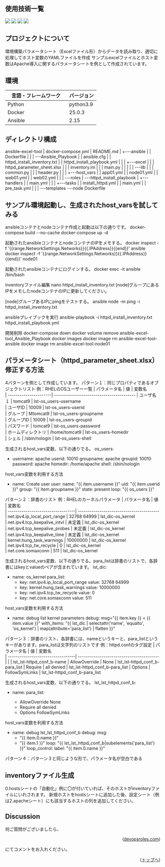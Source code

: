 <div id="top"></div>

## 使用技術一覧

<!-- シールド一覧 -->
<!-- 該当するプロジェクトの中から任意のものを選ぶ-->
<p style="display: inline">
  <!-- フロントエンドのフレームワーク一覧 -->
  <img src="https://img.shields.io/badge/ansible-EE0000?style=plastic&logo=ansible&logoColor=white">
  <!-- バックエンドのフレームワーク一覧 -->
  <img src="https://img.shields.io/badge/-Django-092E20.svg?logo=django&style=for-the-badge">
  <!-- バックエンドの言語一覧 -->
  <img src="https://img.shields.io/badge/-Python-F2C63C.svg?logo=python&style=for-the-badge">
  <!-- インフラ一覧 -->
  <img src="https://img.shields.io/badge/-Docker-1488C6.svg?logo=docker&style=for-the-badge">
</p>

<!-- プロジェクトについて -->

## プロジェクトについて

環境構築パラメータシート（Excelファイル形）からデータを読み取り、適切に処理してホスト変数のYAMLファイルを作成
サンプルexcelファイルとホスト変数はApache導入に関するパラメータシートを例として作成されています。

## 環境

<!-- 言語、フレームワーク、ミドルウェア、インフラの一覧とバージョンを記載 -->

| 言語・フレームワーク  | バージョン |
| --------------------- | ---------- |
| Python                | python3.9     |
| Docker                | 25.0.3      |
| Ansible　　　　　　　　| 2.15     |

## ディレクトリ構成

<!-- Treeコマンドを使ってディレクトリ構成を記載 -->

ansible-excel-tool
|   docker-compose.yml
|   README.md
|
+---ansible
|   |   Dockerfile
|   |
|   \---Ansible_Playbook
|       |   ansible.cfg
|       |   httpd_install_inventory.txt
|       |   httpd_install_playbook.yml
|       |
|       +---excel
|       |   |   httpd_parameter_sheet.xlsx
|       |   |   inventory.ini
|       |   |   main.py
|       |   |
|       |   \---lib
|       |       |   common.py
|       |       |   header.py
|       |
|       +---host_vars
|       |       app01.yml
|       |       node01.yml
|       |       web01.yml
|       |       web02.yml
|       |
|       \---roles
|           \---httpd_install_playbook
|               +---handlers
|               |       main.yml
|               |
|               +---tasks
|               |       install_httpd.yml
|               |       main.yml
|               |       pre_task.yml
|               |
|               \---templates
\---node
        Dockerfile

<!-- コンテナの作成方法 -->

## サンプル環境起動し、生成されたhost_varsを試してみる

ansibleコンテナとnodeコンテナ作成と起動は以下の通りです。
docker-compose build --no-cache
docker-compose up -d

起動されたansibleコンテナとnodeコンテナのIPをメモする。
docker inspect -f '{{range.NetworkSettings.Networks}}{{.IPAddress}}{{end}}' ansible
docker inspect -f '{{range.NetworkSettings.Networks}}{{.IPAddress}}{{end}}' node01

起動されたansibleコンテナにログインする。
docker exec -it ansible /bin/bash

inventoryファイル編集
nano httpd_install_inventory.txt
[node]グループにあるIPをメモしたnodeコンテナのIPに更新してください。

[node]グループあるIPにpingをテストする。
ansible node -m ping -i httpd_install_inventory.txt

ansibleプレイブックを実行
ansible-playbook -i httpd_install_inventory.txt httpd_install_playbook.yml

開発削除
docker-compose down
docker volume remove ansible-excel-tool_Ansible_Playbook
docker images
docker image rm ansible-excel-tool-ansible
docker image rm ansible-excel-tool-node01

## パラメータシート（httpd_parameter_sheet.xlsx）修正する方法
4パターンを例として作成しています。
パターン１：同じプロパティであるオブジェクトリスト
例：RHELのOSユーザー一覧
| パラメータ名              | 値                | 変数名                   
| ----------------------| -----------------------------------------
| ユーザ名１		 		| tomcat9	 		| lst-os_users-username    
| ユーザID		 		| 10009	   			| lst-os_users-userid      
| グループ		 			| Mtomcat9	    	| lst-os_users-groupname   
| グループID		 		| 10009	    		| lst-os_users-groupid     
| パスワード		 		| tomcat9	     	| lst-os_users-password    
| ホームディレクトリ	 		| /home/tomcat9	    | lst-os_users-homedir     
| シェル			 		| /sbin/nologin	   	| lst-os_users-shell       

生成されるhost_vars変数、以下の通りでる。
os_users:
- username: apache
  userid: 10010
  groupname: apache
  groupid: 10010
  password: apache
  homedir: /home/apache
  shell: /sbin/nologin

host_vars変数を利用する方法
- name: Create user
  user:
    name: "{{ item.username }}"
    uid: "{{ item.userid }}"
    group: "{{ item.groupname }}"
    state: present
  loop: "{{ os_users }}"
  
 
パターン２：辞書のリスト
例：RHELのカーネルパラメータ
| パラメータ名              			| 値                | 変数名                   
| ----------------------------------| -----------------------------------------
| net.ipv4.ip_local_port_range 		| 32768 64999		| lst_dic-os_kernel  
| net.ipv4.tcp_keepalive_intvl 		| 未定義				| lst_dic-os_kernel  
| net.ipv4.tcp_keepalive_probes		| 未定義				| lst_dic-os_kernel  
| net.ipv4.tcp_keepalive_time	 	| 未定義				| lst_dic-os_kernel  
| kernel.hung_task_warnings	 		| 10000000			| lst_dic-os_kernel  
| net.ipv4.tcp_tw_recycle		 	| 0   				| lst_dic-os_kernel  
| net.core.somaxconn		 		| 511  				| lst_dic-os_kernel

生成されるhost_vars変数、以下の通りでる。para_listは辞書のリストで、各辞書にはkeyとvalueのペアが含まれています。
lst_dic:
- name: os_kernel
  para_list:
  - key: net.ipv4.ip_local_port_range
    value: 32768 64999
  - key: kernel.hung_task_warnings
    value: 10000000
  - key: net.ipv4.tcp_tw_recycle
    value: 0
  - key: net.core.somaxconn
    value: 511

host_vars変数を利用する方法
- name: debug list kernel parameters
  debug: 
    msg="{{ item.key }} = {{ item.value }}"
  with_items: "{{ lst_dic | selectattr('name', 'equalto', 'os_kernel') | map(attribute='para_list') | flatten }}"


パターン３：辞書のリスト、各辞書には、nameというキーと、para_listというキーがあります。para_listは文字列のリストです
例：httpd.confの<Directory />タグ設定
| パラメータ名              			| 値                | 変数名                   
| ----------------------------------| -----------------------------------------
| <Directory />				 		| 					| lst_lst-httpd_conf_b-name 
| AllowOverride 					| None				| lst_lst-httpd_conf_b-para_list
| Require							| all denied		| lst_lst-httpd_conf_b-para_list 
| Options	 						| FollowSymLinks	| lst_lst-httpd_conf_b-para_list 

生成されるhost_vars変数、以下の通りでる。
lst_lst_httpd_conf_b:
- name: <Directory />
  para_list:
  - AllowOverride None
  - Require all denied
  - Options FollowSymLinks
  
host_vars変数を利用する方法
- name: debug lst_lst_httpd_conf_b
  debug: 
    msg:
    - "{{ item.0.name }}"
    - "{{ item.1 }}"
  loop: "{{ lst_lst_httpd_conf_b|subelements('para_list') }}"
  loop_control:
    label: "{{ item.0.name }}"

パターン４：パターン３と同じような形で、パラメータ名が空白である

## inventoryファイル生成
0.hostsシートの「自動化」例に〇が付いていれば、そのホストがinventoryファイルにいれされます。
新規ホストをhostsシートに追加した後、設定シート（例は2.apacheシート）にも該当するホストの列を追加してください。

## Discussion
何ご質問がございましたら、<p align="right">(<a href="devopsroles.com">devopsroles.com</a>)</p>にてコメントをお入れください。

<p align="right">(<a href="#top">トップへ</a>)</p>
